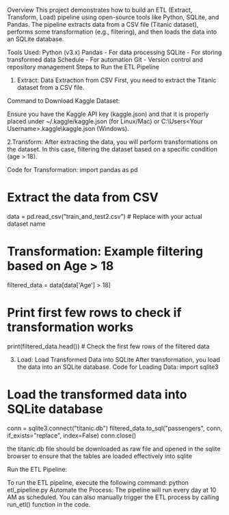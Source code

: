 Overview
This project demonstrates how to build an ETL (Extract, Transform, Load) pipeline using open-source tools like Python, SQLite, and Pandas. The pipeline extracts data from a CSV file (Titanic dataset), performs some transformation (e.g., filtering), and then loads the data into an SQLite database.

Tools Used:
Python (v3.x)
Pandas - For data processing
SQLite - For storing transformed data
Schedule - For automation
Git - Version control and repository management
Steps to Run the ETL Pipeline
1. Extract: Data Extraction from CSV
First, you need to extract the Titanic dataset from a CSV file.

Command to Download Kaggle Dataset:

Ensure you have the Kaggle API key (kaggle.json) and that it is properly placed under ~/.kaggle/kaggle.json (for Linux/Mac) or C:\Users\<Your Username>\.kaggle\kaggle.json (Windows).



2.Transform: After extracting the data, you will perform transformations on the dataset. In this case, filtering the dataset based on a specific condition (age > 18).

Code for Transformation:
import pandas as pd

# Extract the data from CSV
data = pd.read_csv("train_and_test2.csv")  # Replace with your actual dataset name

# Transformation: Example filtering based on Age > 18
filtered_data = data[data['Age'] > 18]

# Print first few rows to check if transformation works
print(filtered_data.head())  # Check the first few rows of the filtered data

3. Load: Load Transformed Data into SQLite
After transformation, you load the data into an SQLite database.
Code for Loading Data:
import sqlite3

# Load the transformed data into SQLite database
conn = sqlite3.connect("titanic.db")
filtered_data.to_sql("passengers", conn, if_exists="replace", index=False)
conn.close()

the titanic.db file should be downloaded as raw file and opened in the sqlite browser to ensure that the tables are loaded effectively into sqlite

Run the ETL Pipeline:

To run the ETL pipeline, execute the following command:
python etl_pipeline.py
Automate the Process:
The pipeline will run every day at 10 AM as scheduled. You can also manually trigger the ETL process by calling run_etl() function in the code.

